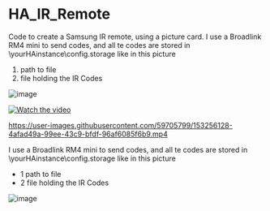# HA_IR_Remote
Code to create a Samsung IR remote, using a picture card.
I use a Broadlink RM4 mini to send codes, and all te codes are stored in \\yourHAinstance\config\.storage like in this picture

1. path to file
2. file holding the IR Codes

![image](https://user-images.githubusercontent.com/59705799/153267548-96595855-8157-4c35-9cad-fda2d035776d.png)

[![Watch the video](https://img.youtube.com/vi/T-D1KVIuvjA/maxresdefault.jpg)](https://user-images.githubusercontent.com/59705799/153256128-4afad49a-99ee-43c9-bfdf-96af6085f6b9.mp4)

https://user-images.githubusercontent.com/59705799/153256128-4afad49a-99ee-43c9-bfdf-96af6085f6b9.mp4

I use a Broadlink RM4 mini to send codes, and all te codes are stored in \\yourHAinstance\config\.storage like in this picture

* 1 path to file
* 2 file holding the IR Codes

![image](https://user-images.githubusercontent.com/59705799/153267548-96595855-8157-4c35-9cad-fda2d035776d.png)
